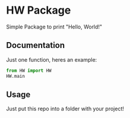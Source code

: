 # HW Package
Simple Package to print "Hello, World!"

## Documentation
Just one function, heres an example:

```python
from HW import HW
HW.main
```

## Usage
Just put this repo into a folder with your project!
